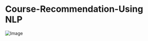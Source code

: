 # Course-Recommendation-Using NLP

![Image](https://github.com/user-attachments/assets/a0a90cc8-e21b-4330-92b0-c9d78f732987)


